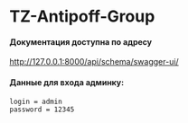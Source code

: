 # TZ-Antipoff-Group


#### Документация доступна по адресу

http://127.0.0.1:8000/api/schema/swagger-ui/


#### Данные для входа админку:
```
login = admin
password = 12345
```


